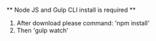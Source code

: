 ** Node JS and Gulp CLI install is required **

1. After download please command: 'npm install'
2. Then 'gulp watch'
